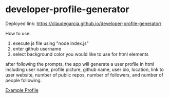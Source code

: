 # developer-profile-generator

Deployed link: https://claudegarcia.github.io/developer-profile-generator/

How to use:
1. execute js file using "node index.js"
2. enter github username
3. select background color you would like to use for html elements

after following the prompts, the app will generate a user profile in html including user name, profile picture, github name, user bio, location, link to user website, number of public repos, number of followers, and number of people following.

[Example Profile](./assets/ProfileExample.PNG)